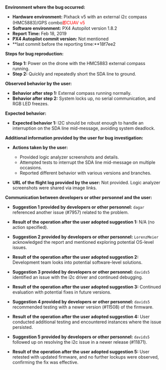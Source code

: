 **Environment where the bug occurred:**

- **Hardware environment:** Pixhack v5 with an external i2c compass (HMC5883)/GPS combo<font color='red'>即CUAV v5</font>
- **Software environment:** PX4 Autopilot version 1.8.2
- **Report Time:** Feb 18, 2019
- **PX4 Autopilot commit version:** Not mentioned
- **last commit before the reporting time:**18f7ee2

**Steps for bug reproduction:**

- **Step 1:** Power on the drone with the HMC5883 external compass running.
- **Step 2:** Quickly and repeatedly short the SDA line to ground.

**Observed behavior by the user:**

- **Behavior after step 1:** External compass running normally.
- **Behavior after step 2:** System locks up, no serial communication, and RGB LED freezes.

**Expected behavior:**

- **Expected behavior 1:** I2C should be robust enough to handle an interruption on the SDA line mid-message, avoiding system deadlock.

**Additional information provided by the user for bug investigation:**

- **Actions taken by the user:** 
  - Provided logic analyzer screenshots and details.
  - Attempted tests to interrupt the SDA line mid-message on multiple occasions.
  - Reported different behavior with various versions and branches.

- **URL of the flight log provided by the user:** Not provided. Logic analyzer screenshots were shared via image links.

**Communication between developers or other personnel and the user:**

- **Suggestion 1 provided by developers or other personnel:** `dagar` referenced another issue (\#7957) related to the problem.
- **Result of the operation after the user adopted suggestion 1:** N/A (no action specified).

- **Suggestion 2 provided by developers or other personnel:** `LorenzMeier` acknowledged the report and mentioned exploring potential OS-level issues.
- **Result of the operation after the user adopted suggestion 2:** Development team looks into potential software-level solutions.

- **Suggestion 3 provided by developers or other personnel:** `davids5` identified an issue with the i2c driver and continued debugging.
- **Result of the operation after the user adopted suggestion 3:** Continued evaluation with potential fixes in future versions.

- **Suggestion 4 provided by developers or other personnel:** `davids5` recommended testing with a newer version (\#11508) of the firmware.
- **Result of the operation after the user adopted suggestion 4:** User conducted additional testing and encountered instances where the issue persisted.

- **Suggestion 5 provided by developers or other personnel:** `davids5` followed up on resolving the i2c issue in a newer release (\#11871).
- **Result of the operation after the user adopted suggestion 5:** User retested with updated firmware, and no further lockups were observed, confirming the fix was effective.
